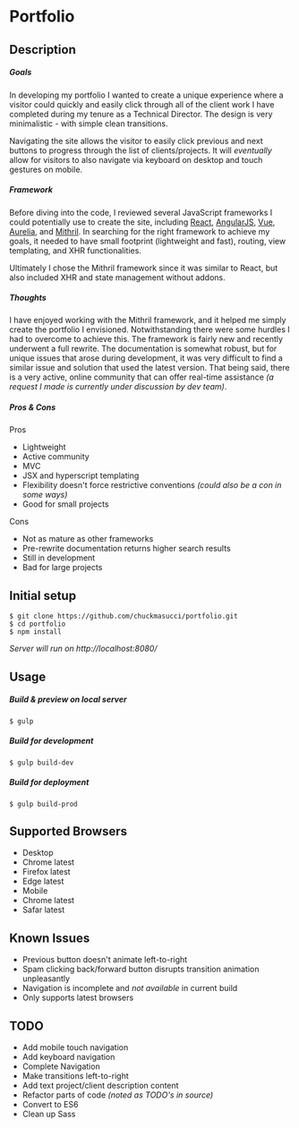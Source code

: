# **Portfolio**

## Description
##### Goals
In developing my portfolio I wanted to create a unique experience where a visitor could quickly and easily click through all of the client work I have completed during my tenure as a Technical Director. The design is very minimalistic - with simple clean transitions.

Navigating the site allows the visitor to easily click previous and next buttons to progress through the list of clients/projects. It will _eventually_ allow for visitors to also navigate via keyboard on desktop and touch gestures on mobile.

##### Framework
Before diving into the code, I reviewed several JavaScript frameworks I could potentially use to create the site, including [React](https://facebook.github.io/react/), [AngularJS](https://angularjs.org/), [Vue](https://vuejs.org/), [Aurelia](http://aurelia.io/), and [Mithril](http://mithril.js.org/). In searching for the right framework to achieve my goals, it needed to have small footprint (lightweight and fast), routing, view templating, and XHR functionalities.

Ultimately I chose the Mithril framework since it was similar to React, but also included XHR and state management without addons.

##### Thoughts
I have enjoyed working with the Mithril framework, and it helped me simply create the portfolio I envisioned. Notwithstanding there were some hurdles I had to overcome to achieve this. The framework is fairly new and recently underwent a full rewrite. The documentation is somewhat robust, but for unique issues that arose during development, it was very difficult to find a similar issue and solution that used the latest version. That being said, there is a very active, online community that can offer real-time assistance _(a request I made is currently under discussion by dev team)_.

##### Pros & Cons
Pros
- Lightweight
- Active community
- MVC
- JSX and hyperscript templating
- Flexibility doesn't force restrictive conventions _(could also be a con in some ways)_
- Good for small projects

Cons
- Not as mature as other frameworks
- Pre-rewrite documentation returns higher search results
- Still in development
- Bad for large projects




## Initial setup
```
$ git clone https://github.com/chuckmasucci/portfolio.git
$ cd portfolio
$ npm install
```
_Server will run on http://localhost:8080/_

## Usage

##### Build & preview on local server
`$ gulp`

##### Build for development
`$ gulp build-dev`

##### Build for deployment
`$ gulp build-prod`


## Supported Browsers
- Desktop
 - Chrome latest
 - Firefox latest
 - Edge latest
- Mobile
 - Chrome latest
 - Safar latest

## Known Issues
- Previous button doesn't animate left-to-right
- Spam clicking back/forward button disrupts transition animation unpleasantly
- Navigation is incomplete and _not available_ in current build
- Only supports latest browsers

## TODO
- Add mobile touch navigation
- Add keyboard navigation
- Complete Navigation
- Make transitions left-to-right
- Add text project/client description content
- Refactor parts of code _(noted as TODO's in source)_
- Convert to ES6
- Clean up Sass
